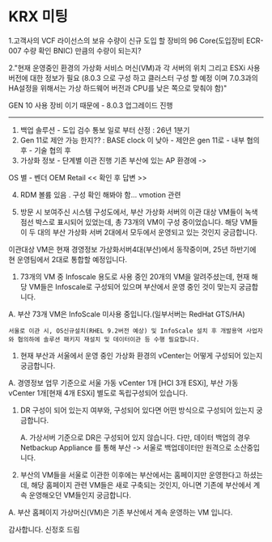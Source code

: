 # KRX 미팅

1.고객사의 VCF 라이선스의 보유 수량이 신규 도입 할 장비의 96 Core(도입장비 ECR-007 수량 확인 BNIC) 만큼의 수량이 되는지?

2."현재 운영중인 환경의 가상화 서비스 머신(VM)과 각 서버의 위치 그리고 ESXi 사용 버전에 대한 정보가 필요
(8.0.3 으로 구성 하고 클러스터 구성 할 예정 이며 7.0.3과의 HA설정을 위해서는 가상 하드웨어 버전과 CPU를 낮은 쪽으로 맞춰야 함)"

GEN 10 사용 장비 이기 때문에 - 8.0.3 업그레이드 진행

---

1. 백업 솔루션 - 도입 검수 통보 일로 부터 산정 : 26년 1분기
2. Gen 11로 제안 가능 한지?? : BASE clock 이 낮아 - 제안은 gen 11로 - 내부 협의 후 - 기술 협의 후
3. 가상화 정보 -
   단계별 이관 진행 기존 부산에 있는 AP 환경에 ->

OS 별 - 벤더 OEM Retail << 확인 후 답변 >>

4. RDM 볼륨 있음 . 구성 확인 해봐야 함... vmotion 관련

1. 방문 시 보여주신 시스템 구성도에서, 부산 가상화 서버의 이관 대상 VM들이 녹색 점선 박스로 표시되어 있었는데, 총 73개의 VM이 구성 중이었습니다. 해당 VM들이 두 대의 부산 가상화 서버 2대에서 모두에서 운영되고 있는 것인지 궁금합니다.

이관대상 VM은 현재 경영정보 가상화서버4대(부산)에서 동작중이며, 25년 하반기에 현 운영팀에서 2대로 통합할 예정입니다.

1. 73개의 VM 중 Infoscale 용도로 사용 중인 20개의 VM을 알려주셨는데, 현재 해당 VM들은 Infoscale로 구성되어 있으며 부산에서 운영 중인 것이 맞는지 궁금합니다.

A. 부산 73개 VM은 InfoScale 미사용 중입니다.(일부서버는 RedHat GTS/HA)

    서울로 이관 시, OS신규설치(RHEL 9.2버전 예상) 및 InfoScale 설치 후 개발용역 사업자와 협의하에 솔루션 패키지 재설치 및 데이터이관 등 수행 필요합니다.

1. 현재 부산과 서울에서 운영 중인 가상화 환경의 vCenter는 어떻게 구성되어 있는지 궁금합니다.

A. 경영정보 업무 기준으로 서울 가동 vCenter 1개 [HCI 3개 ESXi], 부산 가동 vCenter 1개[현재 4개 ESXi] 별도로 독립구성되어 있습니다.

1. DR 구성이 되어 있는지 여부와, 구성되어 있다면 어떤 방식으로 구성되어 있는지 궁금합니다.

   A. 가상서버 기준으로 DR은 구성되어 있지 않습니다. 다만, 데이터 백업의 경우 Netbackup Appliance 를 통해 부산 -> 서울로 백업데이터만 원격으로 소산중입니다.

1. 부산의 VM들을 서울로 이관한 이후에는 부산에서는 홈페이지만 운영한다고 하셨는데, 해당 홈페이지 관련 VM들은 새로 구축되는 것인지, 아니면 기존에 부산에서 계속 운영해오던 VM들인지 궁금합니다.

A. 부산 홈페이지 가상머신(VM)은 기존 부산에서 계속 운영하는 VM 입니다.

감사합니다. 신정호 드림
